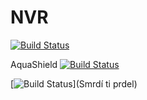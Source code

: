 # NVR

[![Build Status](https://navertica.visualstudio.com/BusinessCentral/_apis/build/status%2FAquashield%2FMaster%2FAquashieldAmazonVendorCentralConnector%20Master?repoName=AquashieldAmazonVendorCentralConnector&branchName=master)](https://navertica.visualstudio.com/BusinessCentral/_build/latest?definitionId=675&repoName=AquashieldAmazonVendorCentralConnector&branchName=master)


AquaShield [![Build Status](https://navertica.visualstudio.com/BusinessCentral/_apis/build/status%2FAquashield%2FRelease%2FAquashieldAccruals%20Release?repoName=AquashieldAccruals&branchName=master)](https://navertica.visualstudio.com/BusinessCentral/_build/latest?definitionId=381&repoName=AquashieldAccruals&branchName=master)


[![Build Status](https://navertica.visualstudio.com/BusinessCentral/_apis/build/status%2FRetailMonkeys%2FMaster%2FRetailMonkeysEOSPackingListExtension%20Master?repoName=RetailMonkeysEOSPackingListExtension&branchName=master)](Smrdí ti prdel)
